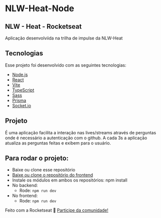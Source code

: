 # NLW-Heat-Node

## NLW - Heat - Rocketseat

  Aplicação desenvolviida na trilha de impulse da NLW-Heat

## Tecnologias
  Esse projeto foi desenvolvido com as seguintes tecnologias:

- [Node.js](https://nodejs.org/en/)
- [React](https://reactjs.org)
- [Vite](https://vitejs.dev/guide/)
- [TypeScript](https://www.typescriptlang.org/)
- [Sass](https://sass-lang.com/)
- [Prisma](https://www.prisma.io/)
- [Socket.io](https://socket.io/)

## Projeto
É uma aplicação facilita a interação nas lives/streams através de perguntas onde é necessário a autenticação com o github. A cada 3s a aplicação atualiza as perguntas feitas e exibem para o usuário.

## Para rodar o projeto:
  - Baixe ou clone esse repositório
  - [Baixe ou clone o repositório do frontend](https://github.com/Lucas-Braz7x/NLW-Heat-React)
  - Instale os módulos em ambos os repositórios: npm install
  - No backend:
    - Rode: `npm run dev`
  - No frontend:
    - Rode: `npm run dev`
 
Feito com a Rocketseat :wave: [Participe da comunidade!](https://discordapp.com/invite/gCRAFhc)

